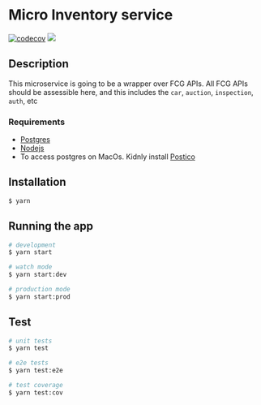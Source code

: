 # Micro Inventory service
[![codecov](https://codecov.io/gh/Cars45/micro-inventory-service/branch/develop/graph/badge.svg?token=MSWNSJPMWR)](https:/codecov.io/gh/Cars45/micro-inventory-service)  ![](https://github.com/Cars45/micro-inventory-service/workflows/Test%20Status/badge.svg)


## Description
This microservice is going to be a wrapper over FCG APIs. All FCG APIs should be assessible here, and this includes the `car`, 
`auction`, `inspection`, `auth`, etc

### Requirements
- [Postgres](https://wiki.postgresql.org/wiki/Homebrew)
- [Nodejs](https://nodejs.org/en/download/current/)
- To access postgres on MacOs. Kidnly install [Postico](https://eggerapps.at/postico/) 

## Installation

```bash
$ yarn
```

## Running the app

```bash
# development
$ yarn start

# watch mode
$ yarn start:dev

# production mode
$ yarn start:prod
```

## Test

```bash
# unit tests
$ yarn test

# e2e tests
$ yarn test:e2e

# test coverage
$ yarn test:cov
```
